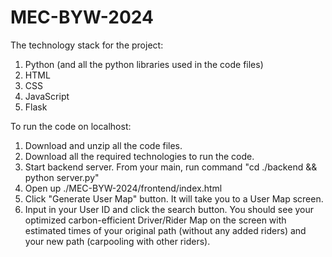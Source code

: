 # MEC-BYW-2024

The technology stack for the project:
1. Python (and all the python libraries used in the code files)
2. HTML
3. CSS
4. JavaScript
5. Flask

To run the code on localhost:
1. Download and unzip all the code files.
2. Download all the required technologies to run the code.
3. Start backend server. From your main, run command "cd ./backend && python server.py"
4. Open up ./MEC-BYW-2024/frontend/index.html
5. Click "Generate User Map" button. It will take you to a User Map screen.
6. Input in your User ID and click the search button. You should see your optimized carbon-efficient Driver/Rider Map on the screen with estimated times of your original path (without any added riders) and your new path (carpooling with other riders).
